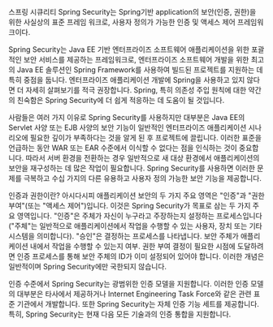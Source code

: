 스프링 시큐리티
Spring Security는 Spring기반 application의 보안(인증, 권한)을 위한 사실상의 표준 프레임 워크로, 사용자 정의가 가능한 인증 및 액세스 제어 프레임워크이다.



Spring Security는 Java EE 기반 엔터프라이즈 소프트웨어 애플리케이션을 위한 포괄적인 보안 서비스를 제공하는 프레임워크로, 엔터프라이즈 소프트웨어 개발을 위한 최고의 Java EE 솔루션인 Spring Framework를 사용하여 빌드된 프로젝트를 지원하는 데 특히 중점을 둡니다. 엔터프라이즈 애플리케이션 개발에 Spring을 사용하고 있지 않다면 더 자세히 살펴보기를 적극 권장합니다. Spring, 특히 의존성 주입 원칙에 대한 약간의 친숙함은 Spring Security에 더 쉽게 적응하는 데 도움이 될 것입니다.

사람들은 여러 가지 이유로 Spring Security를 ​​사용하지만 대부분은 Java EE의 Servlet 사양 또는 EJB 사양의 보안 기능이 일반적인 엔터프라이즈 애플리케이션 시나리오에 필요한 깊이가 부족하다는 것을 알게 된 후 프로젝트에 끌립니다. 이러한 표준을 언급하는 동안 WAR 또는 EAR 수준에서 이식할 수 없다는 점을 인식하는 것이 중요합니다. 따라서 서버 환경을 전환하는 경우 일반적으로 새 대상 환경에서 애플리케이션의 보안을 재구성하는 데 많은 작업이 필요합니다. Spring Security를 ​​사용하면 이러한 문제를 극복하고 수십 가지의 다른 유용하고 사용자 정의 가능한 보안 기능을 제공합니다.

인증과 권한이란?
아시다시피 애플리케이션 보안의 두 가지 주요 영역은 "인증"과 "권한 부여"(또는 "액세스 제어")입니다. 이것은 Spring Security가 목표로 삼는 두 가지 주요 영역입니다. "인증"은 주체가 자신이 누구라고 주장하는지 설정하는 프로세스입니다("주체"는 일반적으로 애플리케이션에서 작업을 수행할 수 있는 사용자, 장치 또는 기타 시스템을 의미합니다). "승인"은 결정하는 프로세스를 나타냅니다. 보안 주체가 애플리케이션 내에서 작업을 수행할 수 있는지 여부. 권한 부여 결정이 필요한 시점에 도달하려면 인증 프로세스를 통해 보안 주체의 ID가 이미 설정되어 있어야 합니다. 이러한 개념은 일반적이며 Spring Security에만 국한되지 않습니다.

인증 수준에서 Spring Security는 광범위한 인증 모델을 지원합니다. 이러한 인증 모델의 대부분은 타사에서 제공하거나 Internet Engineering Task Force와 같은 관련 표준 기관에서 개발합니다. 또한 Spring Security는 자체 인증 기능 세트를 제공합니다. 특히, Spring Security는 현재 다음 모든 기술과의 인증 통합을 지원합니다.
